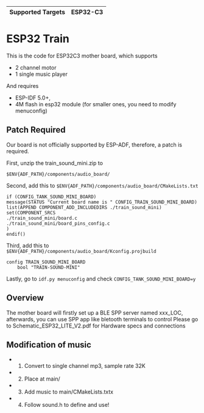| Supported Targets |ESP32-C3 |
| ----------------- | ----- | 


# ESP32 Train
This is the code for ESP32C3 mother board, which supports
* 2 channel motor
* 1 single music player

And requires
* ESP-IDF 5.0+,
* 4M flash in esp32 module (for smaller ones, you need to modify menuconfig)
## Patch Required
Our board is not officially supported by ESP-ADF, therefore, a patch is required.

First, unzip the train_sound_mini.zip to 
```
$ENV{ADF_PATH}/components/audio_board/
```

Second, add this to ``$ENV{ADF_PATH}/components/audio_board/CMakeLists.txt``
```
if (CONFIG_TANK_SOUND_MINI_BOARD)
message(STATUS "Current board name is " CONFIG_TRAIN_SOUND_MINI_BOARD)
list(APPEND COMPONENT_ADD_INCLUDEDIRS ./train_sound_mini)
set(COMPONENT_SRCS
./train_sound_mini/board.c
./train_sound_mini/board_pins_config.c
)
endif()
```

Third, add this to ``$ENV{ADF_PATH}/components/audio_board/Kconfig.projbuild``

```
config TRAIN_SOUND_MINI_BOARD
    bool "TRAIN-SOUND-MINI"
```

Lastly, go to  ``idf.py menuconfig`` and check ``CONFIG_TANK_SOUND_MINI_BOARD=y``
## Overview
The mother board will firstly set up a BLE SPP server named xxx_LOC, afterwards, you can use SPP app like bletooth terminals to control
Please go to Schematic_ESP32_LITE_V2.pdf for Hardware specs and connections
## Modification of music
- 1. Convert to single channel mp3, sample rate 32K
- 2. Place at main/
- 3. Add music to main/CMakeLists.txtx
- 4. Follow sound.h to define and use!

